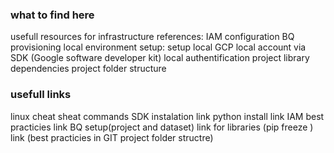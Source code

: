 ### what to find here 
usefull resources for infrastructure references:
  IAM configuration
  BQ provisioning
  local environment setup:
        setup local GCP local account via SDK (Google software developer kit)
        local authentification
        project library dependencies
  project folder structure
        
        

### usefull links 
linux cheat sheat commands
SDK instalation link
python install link
IAM best practicies link
BQ setup(project and dataset)
link for libraries (pip freeze )
link (best practicies in GIT project folder structre)

